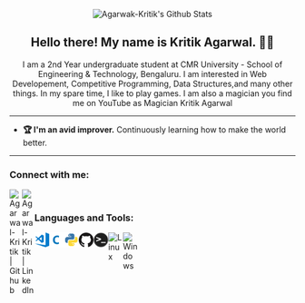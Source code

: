 <!-- List Of Websites-->
[github]: https://www.github.com/Agarwal-Kritik
[linkedin]: https://www.linkedin.com/in/kritik-agarwal-395620145/

<p align="center">
  <img alt="Agarwak-Kritik's Github Stats" src="https://github-readme-stats.vercel.app/api?username=Agarwal-Kritik&show_icons=true&include_all_commits=true&hide_border=true" />
<!--  <img alt="profile pic" width="195px" src="https://avatars2.githubusercontent.com/u/26059688?s=460&u=d41b000a62eab50d000c3da604d151cec27bd850&v=4" />  -->
<!--  <img src="https://github-readme-stats.anuraghazra1.vercel.app/api/top-langs/?username=adi1090x&hide=ruby,perl&hide_border=true" />  -->
</p>

<h2 align="center">Hello there! My name is Kritik Agarwal. 👋🤓</h2>
<p align="center">I am a 2nd Year undergraduate student at CMR University - School of Engineering & Technology, Bengaluru. I am interested in Web Developement, Competitive Programming, Data Structures,and many other things.
In my spare time, I like to play games. I am also a magician you find me on YouTube as Magician Kritik Agarwal</p>

------------------------------------------------------------------------------------------------------------------------------------------------------------------------------
* **🏆 I'm an avid improver.** Continuously learning how to make the world better.
-----------------------------------------------------------------------------------------------------------------------------------------------------------------------------

### Connect with me:

[<img align="left" alt="Agarwal-Kritik | Github" width="22px" src="https://image.flaticon.com/icons/svg/733/733553.svg" />][github]
[<img align="left" alt="Agarwal-Kritik | LinkedIn" width="22px" src="https://www.flaticon.com/svg/static/icons/svg/174/174857.svg" />][linkedin]

<br />

### Languages and Tools:

[<img align="left" alt="Visual Studio Code" width="26px" src="https://raw.githubusercontent.com/github/explore/80688e429a7d4ef2fca1e82350fe8e3517d3494d/topics/visual-studio-code/visual-studio-code.png" />](https://www.google.com/search?&q=Visual+Studio+Code)
[<img align="left" alt="C" width="26px" src="https://raw.githubusercontent.com/PKief/vscode-material-icon-theme/master/icons/c.svg" />](https://www.google.com/search?&q=C+Programming)
[<img align="left" alt="Python" width="26px" src="https://raw.githubusercontent.com/PKief/vscode-material-icon-theme/master/icons/python.svg" />](https://www.google.com/search?&q=Python)
[<img align="left" alt="GitHub" width="26px" src="https://raw.githubusercontent.com/github/explore/78df643247d429f6cc873026c0622819ad797942/topics/github/github.png" />](https://www.google.com/search?&q=Github)
[<img align="left" alt="Terminal" width="26px" src="https://raw.githubusercontent.com/github/explore/80688e429a7d4ef2fca1e82350fe8e3517d3494d/topics/terminal/terminal.png" />](https://www.google.com/search?&q=command+line+interface)
[<img align="left" alt="Linux" width="26px" src="https://image.flaticon.com/icons/svg/226/226772.svg" />](https://www.google.com/search?&q=Linux)
[<img align="left" alt="Windows" width="26px" src="https://image.flaticon.com/icons/svg/882/882702.svg" />](https://www.google.com/search?&q=Windows)

<br />
<br />
 

 


    
